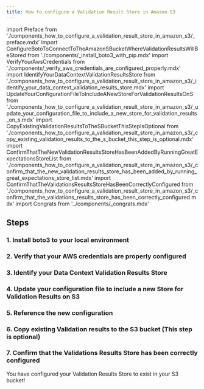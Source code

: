 ```yaml
---
title: How to configure a Validation Result Store in Amazon S3
---
```


import Preface from './components_how_to_configure_a_validation_result_store_in_amazon_s3/_preface.mdx'
import ConfigureBotoToConnectToTheAmazonSBucketWhereValidationResultsWillBeStored from './components/_install_boto3_with_pip.mdx'
import VerifyYourAwsCredentials from './components/_verify_aws_credentials_are_configured_properly.mdx'
import IdentifyYourDataContextValidationResultsStore from './components_how_to_configure_a_validation_result_store_in_amazon_s3/_identify_your_data_context_validation_results_store.mdx'
import UpdateYourConfigurationFileToIncludeANewStoreForValidationResultsOnS from './components_how_to_configure_a_validation_result_store_in_amazon_s3/_update_your_configuration_file_to_include_a_new_store_for_validation_results_on_s.mdx'
import CopyExistingValidationResultsToTheSBucketThisStepIsOptional from './components_how_to_configure_a_validation_result_store_in_amazon_s3/_copy_existing_validation_results_to_the_s_bucket_this_step_is_optional.mdx'
import ConfirmThatTheNewValidationResultsStoreHasBeenAddedByRunningGreatExpectationsStoreList from './components_how_to_configure_a_validation_result_store_in_amazon_s3/_confirm_that_the_new_validation_results_store_has_been_added_by_running_great_expectations_store_list.mdx'
import ConfirmThatTheValidationsResultsStoreHasBeenCorrectlyConfigured from './components_how_to_configure_a_validation_result_store_in_amazon_s3/_confirm_that_the_validations_results_store_has_been_correctly_configured.mdx'
import Congrats from '../components/_congrats.mdx'

<Preface />

## Steps

### 1. Install boto3 to your local environment
<ConfigureBotoToConnectToTheAmazonSBucketWhereValidationResultsWillBeStored />

### 2. Verify that your AWS credentials are properly configured
<VerifyYourAwsCredentials />

### 3. Identify your Data Context Validation Results Store
<IdentifyYourDataContextValidationResultsStore />

### 4. Update your configuration file to include a new Store for Validation Results on S3
<UpdateYourConfigurationFileToIncludeANewStoreForValidationResultsOnS />

### 5. Reference the new configuration
<ConfirmThatTheNewValidationResultsStoreHasBeenAddedByRunningGreatExpectationsStoreList />

### 6. Copy existing Validation results to the S3 bucket (This step is optional)
<CopyExistingValidationResultsToTheSBucketThisStepIsOptional />

### 7. Confirm that the Validations Results Store has been correctly configured
<ConfirmThatTheValidationsResultsStoreHasBeenCorrectlyConfigured />

<Congrats/>

You have configured your Validation Results Store to exist in your S3 bucket!